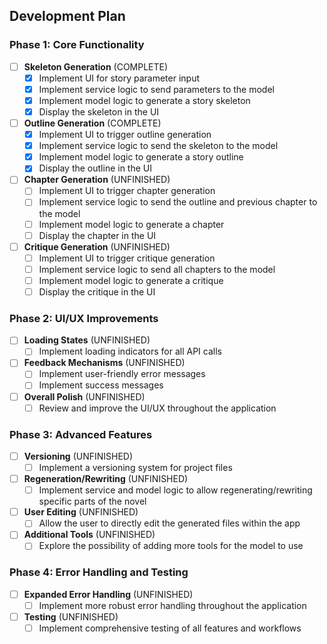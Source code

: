 ## Development Plan

### Phase 1: Core Functionality

- [ ] **Skeleton Generation** (COMPLETE)
    - [x] Implement UI for story parameter input
    - [x] Implement service logic to send parameters to the model
    - [x] Implement model logic to generate a story skeleton
    - [x] Display the skeleton in the UI
- [ ] **Outline Generation** (COMPLETE)
    - [x] Implement UI to trigger outline generation
    - [x] Implement service logic to send the skeleton to the model
    - [x] Implement model logic to generate a story outline
    - [x] Display the outline in the UI
- [ ] **Chapter Generation** (UNFINISHED)
    - [ ] Implement UI to trigger chapter generation
    - [ ] Implement service logic to send the outline and previous chapter to the model
    - [ ] Implement model logic to generate a chapter
    - [ ] Display the chapter in the UI
- [ ] **Critique Generation** (UNFINISHED)
    - [ ] Implement UI to trigger critique generation
    - [ ] Implement service logic to send all chapters to the model
    - [ ] Implement model logic to generate a critique
    - [ ] Display the critique in the UI

### Phase 2: UI/UX Improvements

- [ ] **Loading States** (UNFINISHED)
    - [ ] Implement loading indicators for all API calls
- [ ] **Feedback Mechanisms** (UNFINISHED)
    - [ ] Implement user-friendly error messages
    - [ ] Implement success messages
- [ ] **Overall Polish** (UNFINISHED)
    - [ ] Review and improve the UI/UX throughout the application

### Phase 3: Advanced Features

- [ ] **Versioning** (UNFINISHED)
    - [ ] Implement a versioning system for project files
- [ ] **Regeneration/Rewriting** (UNFINISHED)
    - [ ] Implement service and model logic to allow regenerating/rewriting specific parts of the novel
- [ ] **User Editing** (UNFINISHED)
    - [ ] Allow the user to directly edit the generated files within the app
- [ ] **Additional Tools** (UNFINISHED)
    - [ ] Explore the possibility of adding more tools for the model to use

### Phase 4: Error Handling and Testing

- [ ] **Expanded Error Handling** (UNFINISHED)
    - [ ] Implement more robust error handling throughout the application
- [ ] **Testing** (UNFINISHED)
    - [ ] Implement comprehensive testing of all features and workflows
